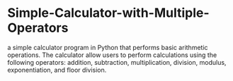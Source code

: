 # Simple-Calculator-with-Multiple-Operators
a simple calculator program in Python that performs basic arithmetic operations. The calculator allow users to perform calculations using the following operators: addition, subtraction, multiplication, division, modulus, exponentiation, and floor division.
